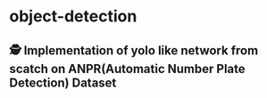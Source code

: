 # object-detection
## 🕵️ Implementation of yolo like network from scatch on ANPR(Automatic Number Plate Detection) Dataset
